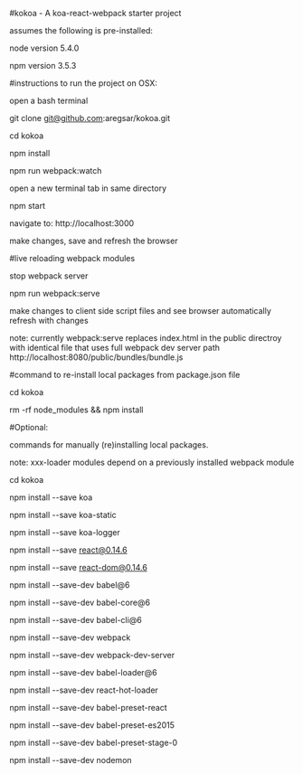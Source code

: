 #kokoa - A koa-react-webpack starter project

assumes the following is pre-installed:

node version 5.4.0

npm version 3.5.3


#instructions to run the project on OSX:

open a bash terminal

git clone git@github.com:aregsar/kokoa.git

cd kokoa

npm install

npm run webpack:watch

open a new terminal tab in same directory

npm start

navigate to: http://localhost:3000

make changes, save and refresh the browser

#live reloading webpack modules

stop webpack server

npm run webpack:serve

make changes to client side script files and see browser automatically refresh with changes

note: currently webpack:serve replaces index.html in the public directroy with identical
file that uses full webpack dev server path http://localhost:8080/public/bundles/bundle.js


#command to re-install local packages from package.json file

cd kokoa

rm -rf node_modules && npm install 


#Optional:

commands for manually (re)installing local packages.

note: xxx-loader modules depend on a previously installed webpack module


cd kokoa

npm install --save koa

npm install --save koa-static

npm install --save koa-logger

npm install --save react@0.14.6

npm install --save react-dom@0.14.6

npm install --save-dev babel@6

npm install --save-dev babel-core@6

npm install --save-dev babel-cli@6

npm install --save-dev webpack

npm install --save-dev webpack-dev-server

npm install --save-dev babel-loader@6

npm install --save-dev react-hot-loader

npm install --save-dev babel-preset-react

npm install --save-dev babel-preset-es2015

npm install --save-dev babel-preset-stage-0

npm install --save-dev nodemon 











